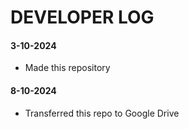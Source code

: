 # DEVELOPER LOG

#### 3-10-2024
- Made this repository
#### 8-10-2024
- Transferred this repo to Google Drive
